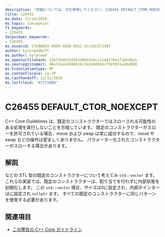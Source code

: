 ```yaml
---
description: '詳細については、次を参照してください: C26455 DEFAULT_CTOR_NOEXCEPT'
title: C26455
ms.date: 12/14/2018
ms.topic: conceptual
f1_keywords:
- C26455
helpviewer_keywords:
- C26455
ms.assetid: 27e86063-d969-49d8-8912-dcc2dc57249f
author: kylereedmsft
ms.author: kylereed
ms.openlocfilehash: 32873b4b7dd263d0bb354cc2148176e1f1bbdba5
ms.sourcegitcommit: d6af41e42699628c3e2e6063ec7b03931a49a098
ms.translationtype: MT
ms.contentlocale: ja-JP
ms.lasthandoff: 12/11/2020
ms.locfileid: "97171098"
---
```

# <a name="c26455-default_ctor_noexcept"></a>C26455 DEFAULT_CTOR_NOEXCEPT

C++ Core Guidelines は、既定のコンストラクターではスローされる可能性のある処理を実行しないことを示唆しています。 既定のコンストラクターがスローを許可されている場合、move および swap は常に成功するので、move や swap などの操作は望ましくありません。 パラメーター化されたコンストラクターがスローする場合があります。

## <a name="remarks"></a>解説

などの STL 型の既定のコンストラクターについて考えてみ `std::vector` ます。 これらの実装では、既定のコンストラクターは、割り当てを行わずに内部状態を初期化します。 この `std::vector` 場合、サイズは0に設定され、内部ポインターはに設定され `nullptr` ます。 すべての既定のコンストラクターに同じパターンを使用する必要があります。

## <a name="see-also"></a>関連項目

- [この警告の C++ Core ガイドライン](https://github.com/isocpp/CppCoreGuidelines/blob/master/CppCoreGuidelines.md#Rf-noexcept)
